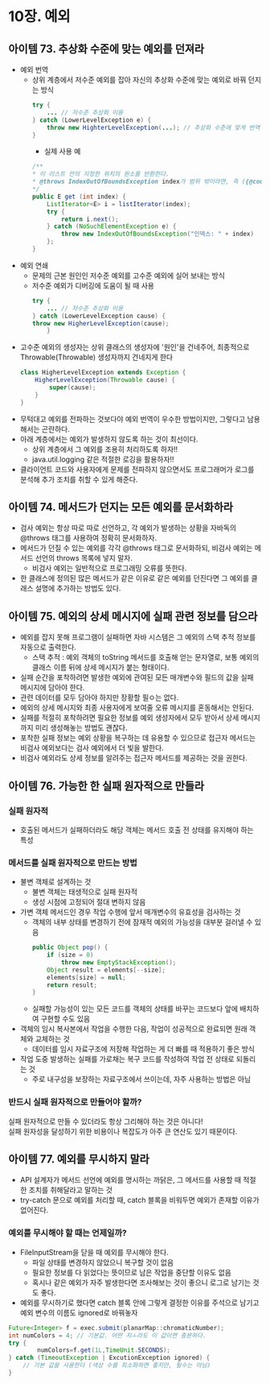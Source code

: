 # 10장. 예외

## 아이템 73. 추상화 수준에 맞는 예외를 던져라
- 예외 번역
  - 상위 계층에서 저수준 예외를 잡아 자신의 추상화 수준에 맞는 예외로 바꿔 던지는 방식
    ```java
    try {
        ... // 저수준 추상화 이용
    } catch (LowerLevelException e) {
        throw new HighterLevelException(...); // 추상화 수준에 맞게 번역
    }
    ```
    - 실제 사용 예
    ```java
    /**
    * 이 리스트 안의 지정한 위치의 원소를 반환한다.
    * @throws IndexOutOfBoundsException index가 범위 밖이라면, 즉 ({@code index < 0 || index >= size()})이면 발생한다.
    */
    public E get (int index) {
        ListIterator<E> i = listIterator(index);
        try {
            return i.next();
        } catch (NoSuchElementException e) {
            throw new IndexOutOfBoundsException("인덱스: " + index)
        };
    }
    ```
- 예외 연쇄
  - 문제의 근본 원인인 저수준 예외를 고수준 예외에 실어 보내는 방식
  - 저수준 예외가 디버깅에 도움이 될 때 사용
    ```java
    try {
        ... // 저수준 추상화 이용
    } catch (LowerLevelException cause) { 
    throw new HigherLevelException(cause);
        }
    ```
- 고수준 예외의 생성자는 상위 클래스의 생성자에 '원인'을 건네주어, 최종적으로 Throwable(Throwable) 생성자까지 건네지게 한다
    ```java
    class HigherLevelException extends Exception {
        HigherLevelException(Throwable cause) {
            super(cause);
        }
    }
    ```
- 무턱대고 예외를 전파하는 것보다야 예외 번역이 우수한 방법이지만, 그렇다고 남용해서는 곤란하다.
- 아래 계층에서는 예외가 발생하지 않도록 하는 것이 최선이다.
  - 상위 계층에서 그 예외를 조용히 처리하도록 하자!!
  - java.util.logging 같은 적절한 로깅을 활용하자!!
- 클라이언트 코드와 사용자에게 문제를 전파하지 않으면서도 프로그래머가 로그를 분석해 추가 조치를 취할 수 있게 해준다.

## 아이템 74. 메서드가 던지는 모든 예외를 문서화하라
- 검사 예외는 항상 따로 따로 선언하고, 각 예외가 발생하는 상황을 자바독의 @throws 태그를 사용하여 정확히 문서화하자.
- 메서드가 던질 수 있는 예외를 각각 @throws 태그로 문서화하되, 비검사 예외는 메서드 선언의 throws 목록에 넣지 말자.
  - 비검사 예외는 일반적으로 프로그래밍 오류를 뜻한다.
- 한 클래스에 정의된 많은 메서드가 같은 이유로 같은 예외를 던진다면 그 예외를 클래스 설명에 추가하는 방법도 있다.

## 아이템 75. 예외의 상세 메시지에 실패 관련 정보를 담으라
- 예외를 잡지 못해 프로그램이 실패하면 자바 시스템은 그 예외의 스택 추적 정보를 자동으로 출력한다.
  - 스택 추적 :  예외 객체의 toString 메서드를 호출해 얻는 문자열로, 보통 예외의 클래스 이름 뒤에 상세 메시지가 붙는 형태이다.
- 실패 순간을 포착하려면 발생한 예외에 관여된 모든 매개변수와 필드의 값을 실패 메시지에 담아야 한다.
- 관련 데이터를 모두 담아야 하지만 장황할 필ㅇ는 없다.
- 예외의 상세 메시지와 최종 사용자에게 보여줄 오류 메시지를 혼동해서는 안된다.
- 실패를 적절히 포착하려면 필요한 정보를 예외 생성자에서 모두 받아서 상세 메시지까지 미리 생성해놓는 방법도 괜찮다.
- 포착한 실패 정보는 예외 상황을 복구하는 데 유용할 수 있으므로 접근자 메서드는 비검사 예외보다는 검사 예외에서 더 빛을 발한다.
- 비검사 예외라도 상세 정보를 알려주는 접근자 메서드를 제공하는 것을 권한다.

## 아이템 76. 가능한 한 실패 원자적으로 만들라
### 실패 원자적
- 호출된 메서드가 실패하더라도 해당 객체는 메서드 호출 전 상태를 유지해야 하는 특성
### 메서드를 실패 원자적으로 만드는 방법
- 불변 객체로 설계하는 것
   - 불변 객체는 태생적으로 실패 원자적
   - 생성 시점에 고정되어 절대 변하지 않음
- 가변 객체 메서드인 경우 작업 수행에 앞서 매개변수의 유효성을 검사하는 것
   - 객체의 내부 상태를 변경하기 전에 잠재적 예외의 가능성을 대부분 걸러낼 수 있음
     ```java
     public Object pop() {
         if (size = 0)
             throw new EmptyStackException();
         Object result = elements[--size];
         elements[size] = null;
         return result;
     }
     ```
   - 실패할 가능성이 있는 모든 코드를 객체의 상태를 바꾸는 코드보다 앞에 배치하여 구현할 수도 있음
- 객체의 임시 복사본에서 작업을 수행한 다음, 작업이 성공적으로 완료되면 원래 객체와 교체하는 것
   - 데이터를 임시 자료구조에 저장해 작업하는 게 더 빠를 때 적용하기 좋은 방식
- 작업 도중 발생하는 실패를 가로채는 복구 코드를 작성하여 작업 전 상태로 되돌리는 것
  - 주로 내구성을 보장하는 자료구조에서 쓰이는데, 자주 사용하는 방법은 아님
### 반드시 실패 원자적으로 만들어야 할까?
실패 원자적으로 만들 수 있더라도 항상 그리해야 하는 것은 아니다! <br/>
실패 원자성을 달성하기 위한 비용이나 복잡도가 아주 큰 연산도 있기 때문이다.

## 아이템 77. 예외를 무시하지 말라
- API 설계자가 메서드 선언에 예외를 명시하는 까닭은, 그 메서드를 사용할 때 적절한 조치를 취해달라고 말하는 것
- try-catch 문으로 예외를 처리할 때, catch 블록을 비워두면 예외가 존재할 이유가 없어진다.
### 예외를 무시해야 할 때는 언제일까?
- FileInputStream을 닫을 때 예외를 무시해야 한다.
  - 파일 상태를 변경하지 않았으니 복구할 것이 없음
  - 필요한 정보를 다 읽었다는 뜻이므로 남은 작업을 중단할 이유도 없음
  - 혹시나 같은 예외가 자주 발생한다면 조사해보는 것이 좋으니 로그로 남기는 것도 좋다.
- 예외를 무시하기로 했다면 catch 블록 안에 그렇게 결정한 이유를 주석으로 남기고 예외 변수의 이름도 ignored로 바꿔놓자
```java
Future<Integer> f = exec.submit(planarMap::chromaticNumber);
int numColors = 4; // 기본값. 어떤 지ㅗ라도 이 값이면 충분하다.
try {
        numColors=f.get(1L,TimeUnit.SECONDS);
} catch (TimeoutException | ExcutionException ignored) {
    // 기본 값을 사용한다 (색상 수를 최소화하면 좋지만, 필수는 아님)
}
```

